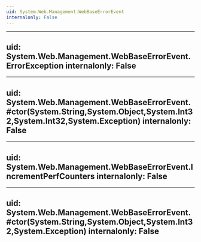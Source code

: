 ```yaml
---
uid: System.Web.Management.WebBaseErrorEvent
internalonly: False
---
```


---
uid: System.Web.Management.WebBaseErrorEvent.ErrorException
internalonly: False
---

---
uid: System.Web.Management.WebBaseErrorEvent.#ctor(System.String,System.Object,System.Int32,System.Int32,System.Exception)
internalonly: False
---

---
uid: System.Web.Management.WebBaseErrorEvent.IncrementPerfCounters
internalonly: False
---

---
uid: System.Web.Management.WebBaseErrorEvent.#ctor(System.String,System.Object,System.Int32,System.Exception)
internalonly: False
---
